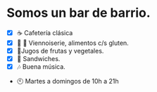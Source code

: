 # Somos un bar de barrio.
- [x] ☕ Cafetería clásica
- [x] 🍞 🥐 Viennoiserie, alimentos c/s gluten.
- [x] 🍊Jugos de frutas y vegetales.
- [x] 🥪 Sandwiches.
- [x] 🎶 Buena música.
- 🕙 Martes a domingos de 10h a 21h
<!--
**Lourdes-Cafe/Lourdes-Cafe** is a ✨ _special_ ✨ repository because its `README.md` (this file) appears on your GitHub profile.

Here are some ideas to get you started:

- 🔭 I’m currently working on ...
- 🌱 I’m currently learning ...
- 👯 I’m looking to collaborate on ...
- 🤔 I’m looking for help with ...
- 💬 Ask me about ...
- 📫 How to reach me: ...
- 😄 Pronouns: ...
- ⚡ Fun fact: ...
-->

